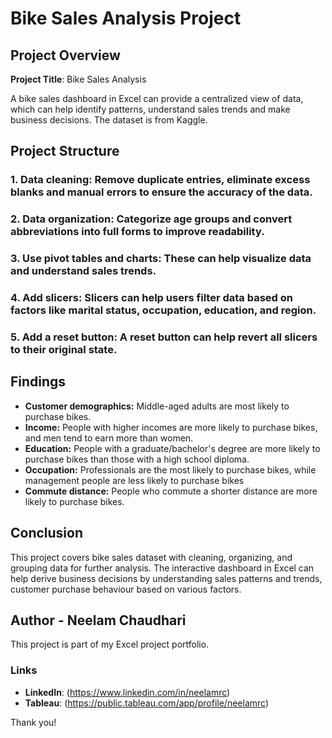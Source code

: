 # Bike Sales Analysis Project

## Project Overview

**Project Title**: Bike Sales Analysis  

A bike sales dashboard in Excel can provide a centralized view of data, which can help identify patterns, understand sales trends and make business decisions. The dataset is from Kaggle. 

## Project Structure

### 1. Data cleaning: Remove duplicate entries, eliminate excess blanks and manual errors to ensure the accuracy of the data. 
### 2. Data organization: Categorize age groups and convert abbreviations into full forms to improve readability. 
### 3. Use pivot tables and charts: These can help visualize data and understand sales trends. 
### 4. Add slicers: Slicers can help users filter data based on factors like marital status, occupation, education, and region. 
### 5. Add a reset button: A reset button can help revert all slicers to their original state. 

## Findings

- **Customer demographics:** Middle-aged adults are most likely to purchase bikes.
- **Income:** People with higher incomes are more likely to purchase bikes, and men tend to earn more than women. 
- **Education:** People with a graduate/bachelor's degree are more likely to purchase bikes than those with a high school diploma. 
- **Occupation:** Professionals are the most likely to purchase bikes, while management people are less likely to purchase bikes
- **Commute distance:** People who commute a shorter distance are more likely to purchase bikes. 

## Conclusion

This project covers bike sales dataset with cleaning, organizing, and grouping data for further analysis. The interactive dashboard in Excel can help derive business decisions by understanding sales patterns and trends, customer purchase behaviour based on various factors.

## Author - Neelam Chaudhari

This project is part of my Excel project portfolio.

### Links

- **LinkedIn**: (https://www.linkedin.com/in/neelamrc)
- **Tableau**: (https://public.tableau.com/app/profile/neelamrc)

Thank you!
